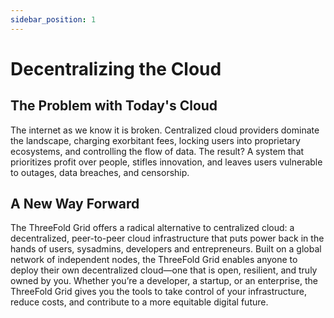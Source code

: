 ```yaml
---
sidebar_position: 1
---
```


# Decentralizing the Cloud

## The Problem with Today's Cloud

The internet as we know it is broken. Centralized cloud providers dominate the landscape, charging exorbitant fees, locking users into proprietary ecosystems, and controlling the flow of data. The result? A system that prioritizes profit over people, stifles innovation, and leaves users vulnerable to outages, data breaches, and censorship.

## A New Way Forward

The ThreeFold Grid offers a radical alternative to centralized cloud: a decentralized, peer-to-peer cloud infrastructure that puts power back in the hands of users, sysadmins, developers and entrepreneurs. Built on a global network of independent nodes, the ThreeFold Grid enables anyone to deploy their own decentralized cloud—one that is open, resilient, and truly owned by you. Whether you’re a developer, a startup, or an enterprise, the ThreeFold Grid gives you the tools to take control of your infrastructure, reduce costs, and contribute to a more equitable digital future.

